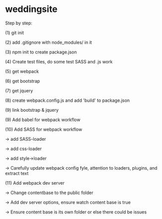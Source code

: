 # weddingsite

Step by step: 

(1) git init

(2) add .gitignore with node_modules/ in it

(3) npm init to create package.json

(4) Create test files, do some test SASS and .js work

(5) get webpack

(6) get bootstrap

(7) get jquery

(8) create webpack.config.js and add 'build' to package.json

(9) link bootstrap & jquery

(9) Add babel for webpack workflow

(10) Add SASS for webpack workflow

-> add SASS-loader

-> add css-loader

-> add style->loader

-> Carefully update webpack config fyle, attention to loaders, plugins, and extract text

(11) Add webpack dev server

-> Change contentbase to the public folder

-> Add dev server options, ensure watch content base is true

-> Ensure content base is its own folder or else there could be issues